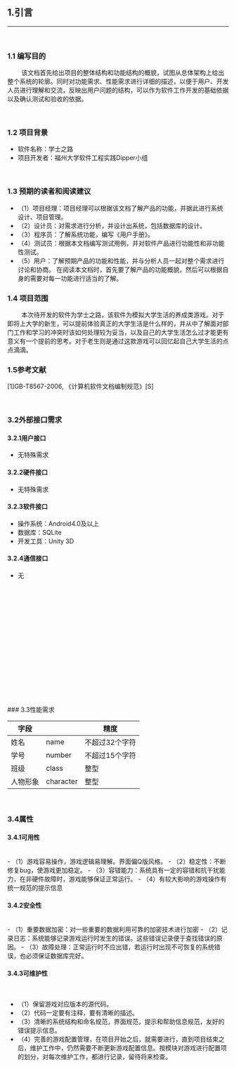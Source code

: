 ## 1.引言
-------------------------------------------------------------
<br/>

### 1.1 编写目的

&emsp; &emsp;该文档首先给出项目的整体结构和功能结构的概貌，试图从总体架构上给出整个系统的轮廓。同时对功能需求、性能需求进行详细的描述，以便于用户、开发人员进行理解和交流，反映出用户问题的结构，可以作为软件工作开发的基础依据以及确认测试和验收的依据。

<br/>

### 1.2 项目背景

*	软件名称：学士之路
*	项目开发者：福州大学软件工程实践Dipper小组

<br/>

### 1.3 预期的读者和阅读建议
- （1）项目经理：项目经理可以根据该文档了解产品的功能，并据此进行系统设计、项目管理。
- （2）设计员：对需求进行分析，并设计出系统，包括数据库的设计。
- （3）程序员：了解系统功能，编写《用户手册》。
- （4）测试员：根据本文档编写测试用例，并对软件产品进行功能性和非功能性测试。
- （5）用户：了解预期产品的功能和性能，并与分析人员一起对整个需求进行讨论和协商。
在阅读本文档时，首先要了解产品的功能概貌，然后可以根据自身的需要对每一功能进行适当的了解。


### 1.4 项目范围

&emsp; &emsp;本次待开发的软件为学士之路，该软件为模拟大学生活的养成类游戏。对于即将上大学的新生，可以提前体验真正的大学生活是什么样的，并从中了解面对部门工作和学习的冲突时该如何处理较为妥当，以及自己的大学生活怎么过才能更有意义有一个提前的思考。对于老生则是通过这款游戏可以回忆起自己大学生活的点点滴滴。

### 1.5参考文献

[1]GB-T8567-2006, 《计算机软件文档编制规范》[S]

<br/>




### 3.2外部接口需求

#### 3.2.1用户接口

*	无特殊需求

#### 3.2.2硬件接口

*	无特殊需求

#### 3.2.3软件接口

  - 操作系统：Android4.0及以上
  - 数据库：SQLite
  - 开发工具：Unity 3D

#### 3.2.4通信接口

*	无




<br/>

<br/>

<br/>

<br/>

<br/>

<br/>

<br/>

<br/>

<br/>

<br/>

<br/>

<br/>

<br/>

<br/>

<br/>

<br/>
### 3.3性能需求

<br/>

|字段|    |精度|
| - | - | - |
|姓名|name|不超过32个字符|
|学号|number|不超过15个字符|
|班级|class|整型|
|人物形象|character|整型|

<br/>

### 3.4属性


#### 3.4.1可用性

<br/>
  - （1）游戏容易操作，游戏逻辑易理解。界面偏Q版风格。
  - （2）稳定性：不断修复bug，使游戏更加稳定。
  - （3）容错能力：系统具有一定的容错和抗干扰能力，在非硬件故障时，游戏能够保证正常运行。
  - （4）有较大影响的游戏操作有统一规范的提示信息

#### 3.4.2安全性

<br/>
  - （1）重要数据加密：对一些重要的数据利用可靠的加密技术进行加密
  - （2）记录日志：系统能够记录游戏运行时发生的错误。这些错误记录便于查找错误的原因。
  - （3）故障处理：正常运行时不应出错，若运行时出现不可恢复的系统错误，也必须保证数据库完好。

#### 3.4.3可维护性

<br/>

  - （1）保留游戏对应版本的源代码。
  - （2）代码一定要有注释，要有清晰的描述。
  - （3）清晰的系统结构和命名规范，界面规范，提示和帮助信息规范，友好的错误提示信息。
  - （4）完善的游戏配置管理，在项目开始之后，就需要进行，直到项目结束之后，维护工作中，仍然需要不断更新游戏配置信息。按模块对游戏进行配置项的划分，对每次维护工作，都进行记录，留待将来检查。


<br/>

<br/>



